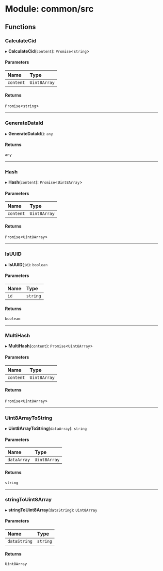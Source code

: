 # Module: common/src

## Functions

### CalculateCid

▸ **CalculateCid**(`content`): `Promise`<`string`\>

#### Parameters

| Name | Type |
| :------ | :------ |
| `content` | `Uint8Array` |

#### Returns

`Promise`<`string`\>

___

### GenerateDataId

▸ **GenerateDataId**(): `any`

#### Returns

`any`

___

### Hash

▸ **Hash**(`content`): `Promise`<`Uint8Array`\>

#### Parameters

| Name | Type |
| :------ | :------ |
| `content` | `Uint8Array` |

#### Returns

`Promise`<`Uint8Array`\>

___

### IsUUID

▸ **IsUUID**(`id`): `boolean`

#### Parameters

| Name | Type |
| :------ | :------ |
| `id` | `string` |

#### Returns

`boolean`

___

### MultiHash

▸ **MultiHash**(`content`): `Promise`<`Uint8Array`\>

#### Parameters

| Name | Type |
| :------ | :------ |
| `content` | `Uint8Array` |

#### Returns

`Promise`<`Uint8Array`\>

___

### Uint8ArrayToString

▸ **Uint8ArrayToString**(`dataArray`): `string`

#### Parameters

| Name | Type |
| :------ | :------ |
| `dataArray` | `Uint8Array` |

#### Returns

`string`

___

### stringToUint8Array

▸ **stringToUint8Array**(`dataString`): `Uint8Array`

#### Parameters

| Name | Type |
| :------ | :------ |
| `dataString` | `string` |

#### Returns

`Uint8Array`
